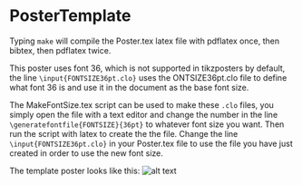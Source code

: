 # PosterTemplate

Typing `make` will compile the Poster.tex latex file with pdflatex once, then bibtex, then pdflatex twice.

This poster uses font 36, which is not supported in tikzposters by default, the line `\input{FONTSIZE36pt.clo}` uses the ONTSIZE36pt.clo file to define what font 36 is and use it in the document as the base font size.

The MakeFontSize.tex script can be used to make these `.clo` files, you simply open the file with a text editor and change the number in the line `\generatefontfile{FONTSIZE}{36pt}` to whatever font size you want. Then run the script with latex to create the the file. Change the line `\input{FONTSIZE36pt.clo}` in your Poster.tex file to use the file you have just created in order to use the new font size.

The template poster looks like this: 
![alt text](https://github.com/ajs3g11/PosterTemplate/blob/master/PosterPreview.png.png "Preview of what the template poster looks like in pdf format")

